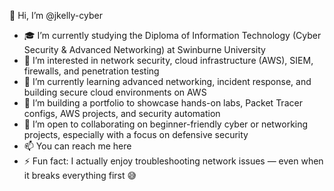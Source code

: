 👋 Hi, I’m @jkelly-cyber  
- 🎓 I’m currently studying the Diploma of Information Technology (Cyber Security & Advanced Networking) at Swinburne University
- 🔐 I’m interested in network security, cloud infrastructure (AWS), SIEM, firewalls, and penetration testing  
- 🌱 I’m currently learning advanced networking, incident response, and building secure cloud environments on AWS  
- 💼 I’m building a portfolio to showcase hands-on labs, Packet Tracer configs, AWS projects, and security automation  
- 🤝 I’m open to collaborating on beginner-friendly cyber or networking projects, especially with a focus on defensive security  
- 📫 You can reach me here   
- ⚡ Fun fact: I actually enjoy troubleshooting network issues — even when it breaks everything first 😅  
